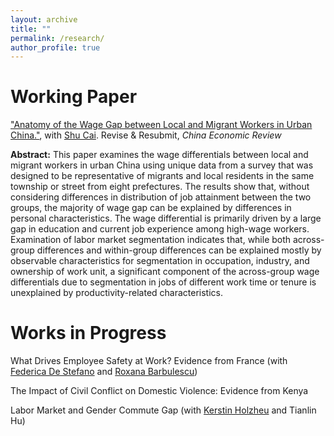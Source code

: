```yaml
---
layout: archive
title: ""
permalink: /research/
author_profile: true
---
```


# Working Paper
["Anatomy of the Wage Gap between Local and Migrant Workers in Urban China."](https://papers.ssrn.com/sol3/papers.cfm?abstract_id=3933758), with [Shu Cai](http://www.caishu.org/). Revise & Resubmit, _China Economic Review_

**Abstract:** This paper examines the wage differentials between local and migrant workers in urban China using unique data from a survey that was designed to be representative of migrants and local residents in the same township or street from eight prefectures. The results show that, without considering differences in distribution of job attainment between the two groups, the majority of wage gap can be explained by differences in personal characteristics. The wage differential is primarily driven by a large gap in education and current job experience among high-wage workers. Examination of labor market segmentation indicates that, while both across-group differences and within-group differences can be explained mostly by observable characteristics for segmentation in occupation, industry, and ownership of work unit, a significant component of the across-group wage differentials due to segmentation in jobs of different work time or tenure is unexplained by productivity-related characteristics.

# Works in Progress

What Drives Employee Safety at Work? Evidence from France (with [Federica De Stefano](https://www.hec.edu/en/faculty-research/faculty-directory/faculty-member/destefano-federica) and [Roxana Barbulescu](https://www.hec.edu/en/faculty-research/faculty-directory/faculty-member/barbulescu-roxana))

The Impact of Civil Conflict on Domestic Violence: Evidence from Kenya

Labor Market and Gender Commute Gap (with [Kerstin Holzheu](https://www.sciencespo.fr/department-economics/researcher/kerstin-holzheu.html) and Tianlin Hu)

